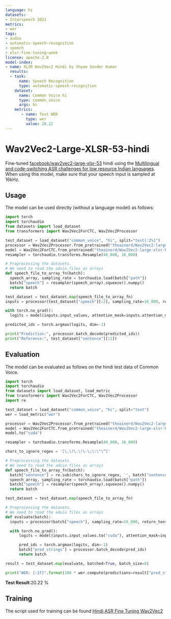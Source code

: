 ```yaml
---
language: hi
datasets:
- Interspeech 2021
metrics:
- wer
tags:
- audio
- automatic-speech-recognition
- speech
- xlsr-fine-tuning-week
license: apache-2.0
model-index:
- name: XLSR Wav2Vec2 Hindi by Shyam Sunder Kumar
  results:
  - task: 
      name: Speech Recognition
      type: automatic-speech-recognition
    dataset:
      name: Common Voice hi
      type: common_voice
      args: hi  
    metrics:
       - name: Test WER
         type: wer
         value: 20.22
---
```


# Wav2Vec2-Large-XLSR-53-hindi

Fine-tuned [facebook/wav2vec2-large-xlsr-53](https://huggingface.co/facebook/wav2vec2-large-xlsr-53) hindi using the [Multilingual and code-switching ASR challenges for low resource Indian languages](https://navana-tech.github.io/IS21SS-indicASRchallenge/data.html).
When using this model, make sure that your speech input is sampled at 16kHz.

## Usage

The model can be used directly (without a language model) as follows:

```python
import torch
import torchaudio
from datasets import load_dataset
from transformers import Wav2Vec2ForCTC, Wav2Vec2Processor

test_dataset = load_dataset("common_voice", "hi", split="test[:2%]")
processor = Wav2Vec2Processor.from_pretrained("theainerd/Wav2Vec2-large-xlsr-hindi")
model = Wav2Vec2ForCTC.from_pretrained("theainerd/Wav2Vec2-large-xlsr-hindi")
resampler = torchaudio.transforms.Resample(48_000, 16_000)

# Preprocessing the datasets.
# We need to read the aduio files as arrays
def speech_file_to_array_fn(batch):
  speech_array, sampling_rate = torchaudio.load(batch["path"])
  batch["speech"] = resampler(speech_array).squeeze().numpy()
  return batch

test_dataset = test_dataset.map(speech_file_to_array_fn)
inputs = processor(test_dataset["speech"][:2], sampling_rate=16_000, return_tensors="pt", padding=True)

with torch.no_grad():
  logits = model(inputs.input_values, attention_mask=inputs.attention_mask).logits

predicted_ids = torch.argmax(logits, dim=-1)

print("Prediction:", processor.batch_decode(predicted_ids))
print("Reference:", test_dataset["sentence"][:2])
```


## Evaluation

The model can be evaluated as follows on the hindi test data of Common Voice.  


```python
import torch
import torchaudio
from datasets import load_dataset, load_metric
from transformers import Wav2Vec2ForCTC, Wav2Vec2Processor
import re

test_dataset = load_dataset("common_voice", "hi", split="test")
wer = load_metric("wer")

processor = Wav2Vec2Processor.from_pretrained("theainerd/Wav2Vec2-large-xlsr-hindi")
model = Wav2Vec2ForCTC.from_pretrained("theainerd/Wav2Vec2-large-xlsr-hindi")
model.to("cuda")

resampler = torchaudio.transforms.Resample(48_000, 16_000)

chars_to_ignore_regex = '[\,\?\.\!\-\;\:\"\“]'

# Preprocessing the datasets.
# We need to read the aduio files as arrays
def speech_file_to_array_fn(batch):
  batch["sentence"] = re.sub(chars_to_ignore_regex, '', batch["sentence"]).lower()
  speech_array, sampling_rate = torchaudio.load(batch["path"])
  batch["speech"] = resampler(speech_array).squeeze().numpy()
  return batch

test_dataset = test_dataset.map(speech_file_to_array_fn)

# Preprocessing the datasets.
# We need to read the aduio files as arrays
def evaluate(batch):
  inputs = processor(batch["speech"], sampling_rate=16_000, return_tensors="pt", padding=True)

  with torch.no_grad():
      logits = model(inputs.input_values.to("cuda"), attention_mask=inputs.attention_mask.to("cuda")).logits

      pred_ids = torch.argmax(logits, dim=-1)
      batch["pred_strings"] = processor.batch_decode(pred_ids)
      return batch

result = test_dataset.map(evaluate, batched=True, batch_size=8)

print("WER: {:2f}".format(100 * wer.compute(predictions=result["pred_strings"], references=result["sentence"])))
```

**Test Result**:20.22  %


## Training

The script used for training can be found  [Hindi ASR Fine Tuning Wav2Vec2](https://colab.research.google.com/drive/1nY5WMj1oNlexD_qDeNYL7ZM427A021CV?usp=sharing)